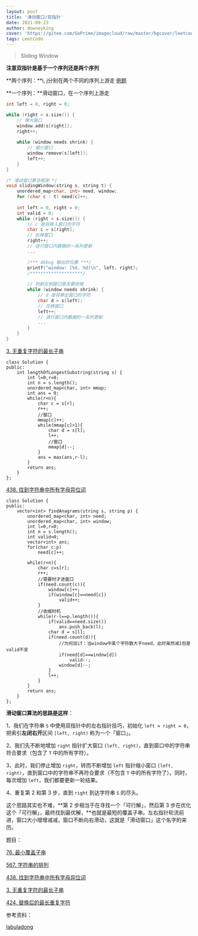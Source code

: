 ```yaml
---
layout: post
title: '滑动窗口/双指针'
date: 2021-09-23
author: downeyking
cover: 'https://gitee.com/GoPrime/imagecloud/raw/master/bgcover/leetcode.jpg'
tags: LeetCode
---
```


> Sliding Window

**注意双指针是基于一个序列还是两个序列**

**两个序列：**i, j分别在两个不同的序列上游走  [例题](https://www.acwing.com/problem/content/2818/)

**一个序列：**滑动窗口，在一个序列上游走

```cpp
int left = 0, right = 0;

while (right < s.size()) {
    // 增大窗口
    window.add(s[right]);
    right++;
    
    while (window needs shrink) {
        // 缩小窗口
        window.remove(s[left]);
        left++;
    }
}
```

```cpp
/* 滑动窗口算法框架 */
void slidingWindow(string s, string t) {
    unordered_map<char, int> need, window;
    for (char c : t) need[c]++;
    
    int left = 0, right = 0;
    int valid = 0; 
    while (right < s.size()) {
        // c 是将移入窗口的字符
        char c = s[right];
        // 右移窗口
        right++;
        // 进行窗口内数据的一系列更新
        ...

        /*** debug 输出的位置 ***/
        printf("window: [%d, %d)\n", left, right);
        /********************/
        
        // 判断左侧窗口是否要收缩
        while (window needs shrink) {
            // d 是将移出窗口的字符
            char d = s[left];
            // 左移窗口
            left++;
            // 进行窗口内数据的一系列更新
            ...
        }
    }
}
```

[3. 无重复字符的最长子串](https://leetcode-cn.com/problems/longest-substring-without-repeating-characters/)

```
class Solution {
public:
    int lengthOfLongestSubstring(string s) {
        int l=0,r=0;
        int n = s.length();
        unordered_map<char, int> mmap;
        int ans = 0;
        while(r<n){
            char c = s[r];
            r++;
            //窗口
            mmap[c]++;
            while(mmap[c]>1){
                char d = s[l];
                l++;
                //窗口
                mmap[d]--;
            }
            ans = max(ans,r-l);
        }
        return ans;
    }
};
```

[438. 找到字符串中所有字母异位词](https://leetcode-cn.com/problems/find-all-anagrams-in-a-string/)

```
class Solution {
public:
    vector<int> findAnagrams(string s, string p) {
        unordered_map<char, int> need;
        unordered_map<char, int> window;
        int l=0,r=0;
        int n = s.length();
        int valid=0;
        vector<int> ans;
        for(char c:p)
            need[c]++;

        while(r<n){
            char c=s[r];
            r++;
            //需要时才进窗口
            if(need.count(c)){
                window[c]++;
                if(window[c]==need[c])
                    valid++;
            }
            //收缩时机
            while(r-l==p.length()){
                if(valid==need.size())
                    ans.push_back(l);
                char d = s[l];
                if(need.count(d)){
                    //为何加if：当window中某个字符数大于need，此时虽然减1但是valid不变
                    if(need[d]==window[d])
                        valid--;
                    window[d]--;
                }
                l++;
            }
        } 
        return ans;
    }
};
```

**滑动窗口算法的思路是这样**：

1、我们在字符串 `S` 中使用双指针中的左右指针技巧，初始化 `left = right = 0`，把索引**左闭右开**区间 `[left, right)` 称为一个「窗口」。

2、我们先不断地增加 `right` 指针扩大窗口 `[left, right)`，直到窗口中的字符串符合要求（包含了 `T` 中的所有字符）。

3、此时，我们停止增加 `right`，转而不断增加 `left` 指针缩小窗口 `[left, right)`，直到窗口中的字符串不再符合要求（不包含 `T` 中的所有字符了）。同时，每次增加 `left`，我们都要更新一轮结果。

4、重复第 2 和第 3 步，直到 `right` 到达字符串 `S` 的尽头。

这个思路其实也不难，**第 2 步相当于在寻找一个「可行解」，然后第 3 步在优化这个「可行解」，最终找到最优解，**也就是最短的覆盖子串。左右指针轮流前进，窗口大小增增减减，窗口不断向右滑动，这就是「滑动窗口」这个名字的来历。



题目：

[76. 最小覆盖子串](https://leetcode-cn.com/problems/minimum-window-substring/)

[567. 字符串的排列](https://leetcode-cn.com/problems/permutation-in-string/)

[438. 找到字符串中所有字母异位词](https://leetcode-cn.com/problems/find-all-anagrams-in-a-string/)

[3. 无重复字符的最长子串](https://leetcode-cn.com/problems/longest-substring-without-repeating-characters/)

[424. 替换后的最长重复字符](https://leetcode-cn.com/problems/longest-repeating-character-replacement/)



参考资料：

[labuladong](https://labuladong.gitee.io/algo/2/22/54/)

